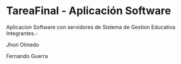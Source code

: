 # TareaFinal - Aplicación Software
Aplicacion Software con servidores de Sistema de Gestion Educativa
Integrantes.-

Jhon Olmedo

Fernando Guerra
